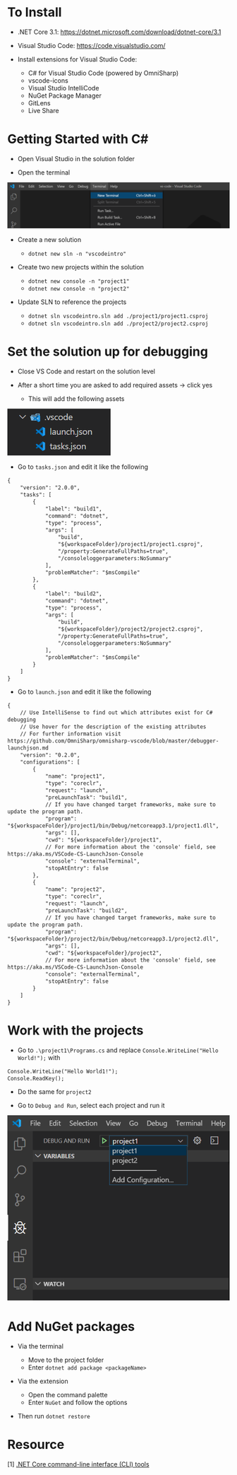 # To Install

- .NET Core 3.1: https://dotnet.microsoft.com/download/dotnet-core/3.1

- Visual Studio Code: https://code.visualstudio.com/

- Install extensions for Visual Studio Code:
    - C# for Visual Studio Code (powered by OmniSharp)
    - vscode-icons
    - Visual Studio IntelliCode
    - NuGet Package Manager
    - GitLens
    - Live Share

# Getting Started with C#

- Open Visual Studio in the solution folder

- Open the terminal

![Open Terminal](.\resources\open-terminal.png)

- Create a new solution
    - `dotnet new sln -n "vscodeintro"`

- Create two new projects within the solution
    - `dotnet new console -n "project1"`
    - `dotnet new console -n "project2"`

- Update SLN to reference the projects
    - `dotnet sln vscodeintro.sln add ./project1/project1.csproj`
    - `dotnet sln vscodeintro.sln add ./project2/project2.csproj`


# Set the solution up for debugging

- Close VS Code and restart on the solution level

- After a short time you are asked to add required assets -> click yes
    - This will add the following assets

![Required Assets](.\resources\required-assets.png)

- Go to `tasks.json` and edit it like the following

```
{
    "version": "2.0.0",
    "tasks": [
        {
            "label": "build1",
            "command": "dotnet",
            "type": "process",
            "args": [
                "build",
                "${workspaceFolder}/project1/project1.csproj",
                "/property:GenerateFullPaths=true",
                "/consoleloggerparameters:NoSummary"
            ],
            "problemMatcher": "$msCompile"
        },
        {
            "label": "build2",
            "command": "dotnet",
            "type": "process",
            "args": [
                "build",
                "${workspaceFolder}/project2/project2.csproj",
                "/property:GenerateFullPaths=true",
                "/consoleloggerparameters:NoSummary"
            ],
            "problemMatcher": "$msCompile"
        }
    ]
}
```

- Go to `launch.json` and edit it like the following

```
{
    // Use IntelliSense to find out which attributes exist for C# debugging
    // Use hover for the description of the existing attributes
    // For further information visit https://github.com/OmniSharp/omnisharp-vscode/blob/master/debugger-launchjson.md
    "version": "0.2.0",
    "configurations": [
        {
            "name": "project1",
            "type": "coreclr",
            "request": "launch",
            "preLaunchTask": "build1",
            // If you have changed target frameworks, make sure to update the program path.
            "program": "${workspaceFolder}/project1/bin/Debug/netcoreapp3.1/project1.dll",
            "args": [],
            "cwd": "${workspaceFolder}/project1",
            // For more information about the 'console' field, see https://aka.ms/VSCode-CS-LaunchJson-Console
            "console": "externalTerminal",
            "stopAtEntry": false
        },
        {
            "name": "project2",
            "type": "coreclr",
            "request": "launch",
            "preLaunchTask": "build2",
            // If you have changed target frameworks, make sure to update the program path.
            "program": "${workspaceFolder}/project2/bin/Debug/netcoreapp3.1/project2.dll",
            "args": [],
            "cwd": "${workspaceFolder}/project2",
            // For more information about the 'console' field, see https://aka.ms/VSCode-CS-LaunchJson-Console
            "console": "externalTerminal",
            "stopAtEntry": false
        }
    ]
}
```

# Work with the projects

- Go to `.\project1\Programs.cs` and replace `Console.WriteLine("Hello World!");` with

```
Console.WriteLine("Hello World1!");
Console.ReadKey();
```

- Do the same for `project2`

- Go to `Debug and Run`, select each project and run it

![Debug](.\resources\debug.png)


# Add NuGet packages

- Via the terminal
    - Move to the project folder
    - Enter `dotnet add package <packageName>`

- Via the extension
    - Open the command palette
    - Enter `NuGet` and follow the options

- Then run `dotnet restore`

# Resource

[1] [.NET Core command-line interface (CLI) tools](https://docs.microsoft.com/en-us/dotnet/core/tools/?tabs=netcore2x)
